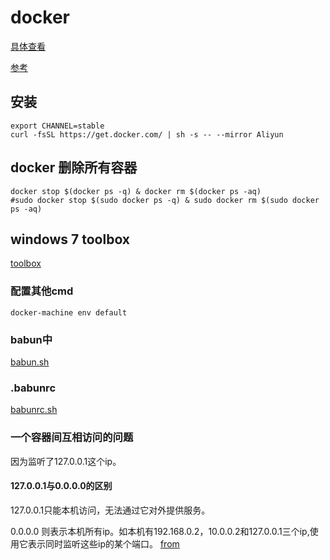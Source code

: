 # docker
[具体查看](https://github.com/MisterWang/docker)

[参考](https://blog.lab99.org/post/docker-2016-07-14-faq.html)

## 安装
```shell
export CHANNEL=stable
curl -fsSL https://get.docker.com/ | sh -s -- --mirror Aliyun
```

## docker 删除所有容器
```shell
docker stop $(docker ps -q) & docker rm $(docker ps -aq)
#sudo docker stop $(sudo docker ps -q) & sudo docker rm $(sudo docker ps -aq)
```

## windows 7 toolbox 
[toolbox](https://docs.docker.com/toolbox/toolbox_install_windows/)

### 配置其他cmd
```shell
docker-machine env default
```


### babun中
[babun.sh](toolbox-babun)

### .babunrc
[babunrc.sh](toolbox-babunrc)


### 一个容器间互相访问的问题
因为监听了127.0.0.1这个ip。

#### 127.0.0.1与0.0.0.0的区别
127.0.0.1只能本机访问，无法通过它对外提供服务。

0.0.0.0 则表示本机所有ip。如本机有192.168.0.2，10.0.0.2和127.0.0.1三个ip,使用它表示同时监听这些ip的某个端口。
[from](http://www.mamicode.com/info-detail-1144209.html)
